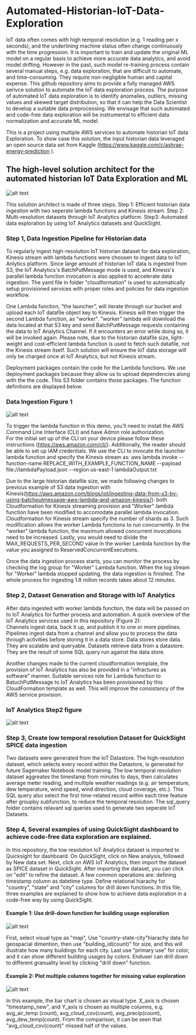 # Automated-Historian-IoT-Data-Exploration
IoT data often comes with high temporal resolution (e.g. 1 reading per x seconds), and the underlining machine status
often change continuously with the time progression. It is important to train and update the original ML model on a regular basis
to achieve more accurate data analytics, and avoid model drifting. However in the past, such model re-training process contain several 
manual steps, e.g. data exploration, that are difficult to automate, and time-consuming. They require non-negligible human and capital expense.
This github repository aims to provide a fully managed AWS serivce solution to automate the IoT data exploration process. 
The purpose of automated IoT data exploration is to identify anomalies, outliers, missing values and skewed target distribution, so that it can help the Data Scientist to develop a suitable data preprocessing. 
We envisage that such automated and code-free data exploration will be instrumental to efficient data normalization and accurate ML model.

This is a project using multiple AWS services to automate historian IoT data Exploration. To show case this solution, the input historian data leveraged an open source data set from Kaggle (https://www.kaggle.com/c/ashrae-energy-prediction
). 

## The high-level solution architect for the automated historian IoT Data Exploration and ML

![alt text](https://github.com/Julia-Bobo-Hu/Automated-Historian-IoT-Data-Exploration/blob/master/images/Step1_architecture_revised_batch_method.png?raw=true)

This solution architect is made of three steps. Step 1: Efficient historian data ingestion with two seperate lambda functions and Kinesis stream. Step 2: Multi-resolution datasets through IoT Analytics platform. Step3: Automated data exploration by using IoT Analytics datasets and QuickSight.  

### Step 1, Data Ingestion Pipeline for Historian data
To regularly ingest high-resolution IoT historian dataset for data exploration, Kinesis stream with lambda functions were choosen to ingest data to IoT Anlytics platform. 
Since large amount of historian IoT data is ingested from S3, the IoT Analytics's BatchPutMessage mode is used, and Kinesis's parallel lambda function invocation is also applied to accelerate data ingestion.
The yaml file in folder "cloudformation" is used to automatically setup provisioned services with proper roles and policies for data ingestion workflow. 

One Lambda function, “the launcher”, will iterate through our bucket and upload each IoT datafile object key to Kinesis. 
Kinesis will then trigger the second Lambda function, as "worker". "worker" lambda will download the data located at that S3 key and send BatchPutMessage requests containing the data to IoT Analytics Channel. 
If it encounters an error while doing so, it will be invoked again. Please note, due to the historian datafile size, light-weight and cost-efficient lambda function is used to fetch such datafile, not the Kinesis stream itself.
Such solution will ensure the IoT data storage will only be charged once at IoT Analytics, but not Kinesis stream. 

Deployment packages contain the code for the Lambda functions. We use deployment packages because they allow us to upload dependencies along with the the code. 
This S3 folder contains those packages. The function definitions are displayed below.

### Data Ingestion Figure 1
![alt text](https://github.com/Julia-Bobo-Hu/Automated-Historian-IoT-Data-Exploration/blob/master/images/step1.PNG?raw=true)

To trigger the lambda function in this demo, you’ll need to install the AWS Command Line Interface (CLI) and have Admin role authorization.  
For the initial set up of the CLI on your device please follow these instructions (https://aws.amazon.com/cli/). Additionally, the reader should be able to set up IAM credentials. 
We use the CLI to invocate the launcher lambda function and specify the Kinesis stream as: 
aws lambda invoke --function-name REPLACE_WITH_EXAMPLE_FUNCTION_NAME --payload file://lambdaPayload.json --region us-east-1 lambdaOutput.txt

Due to the large historian datafile size, we made following changes to previous example of S3 data ingestion with Kinesis(https://aws.amazon.com/blogs/iot/ingesting-data-from-s3-by-using-batchputmessage-aws-lambda-and-amazon-kinesis/): 
both Cloudformation for Kinesis streaming provision and "Worker" lambda function have been modified to accomodate parallel lambda invocation. 
Cloudformation for Kinesis stream specify the number of shards as 3. Such modification allows the worker Lambda functions to run concurrently. 
In the "worker" lambda function, the maximum allowed concurrent invocations need to be increased. 
Lastly, you would need to divide the MAX_REQUESTS_PER_SECOND value in the worker Lambda function by the value you assigned to ReservedConcurrentExecutions.

Once the data ingestion process starts, you can monitor the process by checking the log group for "Worker" Lambda function.
When the log stream for "Worker" lambda stopped updating, the data ingestion is finished. The whole process for ingesting 1.8 millon records takes about 12 minutes. 

### Step 2, Dataset Generation and Storage with IoT Analytics

After data ingested with worker lambda function, the data will be passed on to IoT Analytics for further process and automation. A quick overview of the IoT Analytics services used in this repository (Figure 2):  
Channels ingest data, back it up, and publish it to one or more pipelines.
Pipelines ingest data from a channel and allow you to process the data through activities before storing it in a data store.
Data stores store data. They are scalable and queryable.
Datasets retrieve data from a datastore. They are the result of some SQL query run against the data store.

Another changes made to the current cloudformation template, the provision of IoT Analytics has also be provided in a "infractures as software" manner. 
Suitable services role for Lambda function to BatuchPutMessage to IoT Analytics has been provisioned by this CloudFormation template as well.
This will improve the consistancy of the AWS service provision.  

### IoT Analytics Step2 figure 
![alt text](https://github.com/Julia-Bobo-Hu/Automated-Historian-IoT-Data-Exploration/blob/master/images/step2.PNG?raw=true)

### Step 3, Create low temporal resolution Dataset for QuickSight SPICE data ingestion 

Two datasets were generated from the IoT Datastore. The high-resolution dataset, which selects every record within the Datastore, is generated for future Sagemaker Notebook model training.
The low temporal resolution dataset aggreates the timestamp from minutes to days, then calculates average meter reading, and multiple weather readings (e.g. air temperature, dew temperature, wind speed, wind direction, cloud coverage, etc.). 
This SQL query also select the first time-related record within each time feature after groupby subfunction, to reduce the temporal resolution. 
The sql_query folder contains relavant sql queries used to generate two seperate IoT Datasets.

### Step 4, Several examples of using QuickSight dashboard to achieve code-free data exploration are explained. 

In this repository, the low resolution IoT Analytics dataset is imported to Quicksight for dashboard. 
On QuickSight, click on New analysis, followed by New data set. Next, click on AWS IoT Analytics, then import the dataset as SPICE dataset in QuickSight. 
After importing the dataset, you can click on "edit" to refine the dataset. A few common operations are: defining timestamp column as datetime type. 
Define relational hiarachy for "country", "state" and "city" columns for drill down functions. In this file, three examples are explained to show how to achieve data exploration in a code-free way by using QuickSight. 

#### Example 1: Use drill-down function for building usage exploration

![alt text](https://github.com/Julia-Bobo-Hu/Automated-Historian-IoT-Data-Exploration/blob/master/images/quicksight_example1.PNG?raw=true)

First, select visual type as "map", Use "country-state-city"hiarachy data for geospacial dimention, then use "building_id(count)" for size, and this will illustrate how many buildings for each city.
Last use "primary use" for color, and it can show different building usages by colors. Enduser can drill down to different granuality level by clicking "drill down" function. 

#### Example 2: Plot multiple columns together for missing value exploration
![alt text](https://github.com/Julia-Bobo-Hu/Automated-Historian-IoT-Data-Exploration/blob/master/images/quicksight_example2.PNG?raw=true)

In this example, the bar chart is chosen as visual type. X_axis is chosen "timestamp_new", and Y_axis is chosen as multiple columns, 
e.g. avg_air_temp (count), avg_cloud_cov(count), avg_precip(count), avg_dew_temp(count). 
From the comparison, it can be seen that "avg_cloud_cov(count)" missed half of the values.

 


